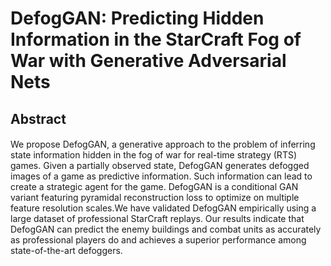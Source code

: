 # DefogGAN: Predicting Hidden Information in the StarCraft Fog of War with Generative Adversarial Nets

## Abstract
#### 
We propose DefogGAN, a generative approach to the problem of inferring state information hidden in the fog of war for real-time strategy (RTS) games. Given a partially observed state, DefogGAN generates defogged images of a game as predictive information. Such information can lead to create a strategic agent for the game. DefogGAN is a conditional GAN variant featuring pyramidal reconstruction loss to optimize on multiple feature resolution scales.We have validated DefogGAN empirically using a large dataset of professional StarCraft replays. Our results indicate that DefogGAN can predict the enemy buildings and combat units as accurately as professional players do and achieves a superior performance among state-of-the-art defoggers.
